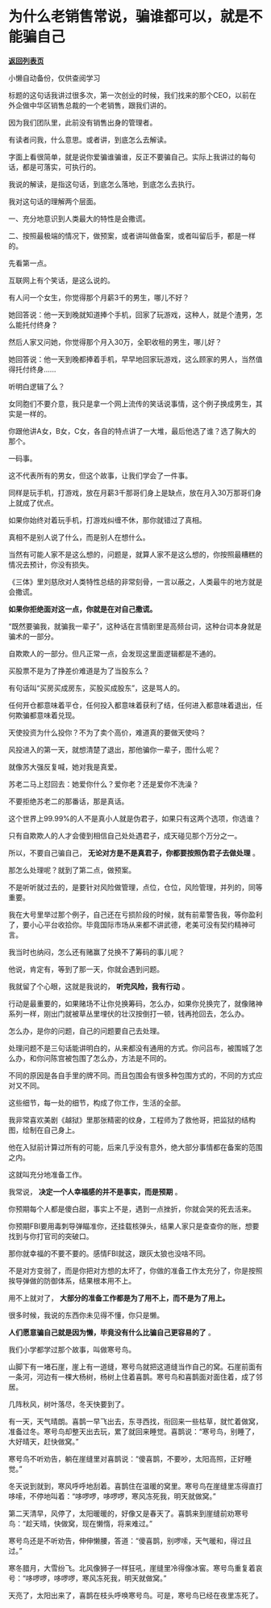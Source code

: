 # 为什么老销售常说，骗谁都可以，就是不能骗自己

[**返回列表页**](/gzh/记忆承载3)

小懒自动备份，仅供查阅学习

标题的这句话我讲过很多次，第一次创业的时候，我们找来的那个CEO，以前在外企做中华区销售总裁的一个老销售，跟我们讲的。  

  

因为我们团队里，此前没有销售出身的管理者。

  

有读者问我，什么意思。或者讲，到底怎么去解读。  

  

字面上看很简单，就是说你爱骗谁骗谁，反正不要骗自己。实际上我讲过的每句话，都是可落实，可执行的。  

  

我说的解读，是指这句话，到底怎么落地，到底怎么去执行。

  

我对这句话的理解两个层面。  

  

一、充分地意识到人类最大的特性是会撒谎。  

二、按照最极端的情况下，做预案，或者讲叫做备案，或者叫留后手，都是一样的。

  

先看第一点。  

  

互联网上有个笑话，是这么说的。  

  

有人问一个女生，你觉得那个月薪3千的男生，哪儿不好？

  

她回答说：他一天到晚就知道捧个手机，回家了玩游戏，这种人，就是个渣男，怎么能托付终身？

  

然后人家又问她，你觉得那个月入30万，全职收租的男生，哪儿好？

  

她回答说：他一天到晚都捧着手机，早早地回家玩游戏，这么顾家的男人，当然值得托付终身......

  

听明白逻辑了么？

  

女同胞们不要介意，我只是拿一个网上流传的笑话说事情，这个例子换成男生，其实是一样的。

  

你跟他讲A女，B女，C女，各自的特点讲了一大堆，最后他选了谁？选了胸大的那个。

  

一码事。

  

这不代表所有的男女，但这个故事，让我们学会了一件事。  

  

同样是玩手机，打游戏，放在月薪3千那哥们身上是缺点，放在月入30万那哥们身上就成了优点。

  

如果你始终对着玩手机，打游戏纠缠不休，那你就错过了真相。

  

真相不是别人说了什么，而是别人在想什么。

  

当然有可能人家不是这么想的，问题是，就算人家不是这么想的，你按照最糟糕的情况去预计，你没有损失。  

  

《三体》里刘慈欣对人类特性总结的非常刻骨，一言以蔽之，人类最牛的地方就是会撒谎。

  

 **如果你拒绝面对这一点，你就是在对自己撒谎。**

  

“既然要骗我，就骗我一辈子”，这种话在言情剧里是高频台词，这种台词本身就是骗术的一部分。

  

自欺欺人的一部分。但凡正常一点，会发现这里面逻辑都是不通的。

  

买股票不是为了挣差价难道是为了当股东么？

  

有句话叫“买房买成房东，买股买成股东”，这是骂人的。

  

任何开仓都意味着平仓，任何投入都意味着获利了结，任何进入都意味着退出，任何欺骗都意味着兑现。

  

天使投资为什么投你？不为了卖个高价，难道真的要做天使吗？

  

风投进入的第一天，就想清楚了退出，那他骗你一辈子，图什么呢？

  

就像苏大强反复喊，她对我是真爱。

  

苏老二马上怼回去：她爱你什么？爱你老？还是爱你不洗澡？

  

不要拒绝苏老二的那番话，那是真话。

  

这个世界上99.99%的人不是真小人就是伪君子，如果只有这两个选项，你选谁？

  

只有自欺欺人的人才会傻到相信自己处处遇君子，成天碰见那个万分之一。

  

所以，不要自己骗自己， **无论对方是不是真君子，你都要按照伪君子去做处理** 。

  

那怎么处理呢？就到了第二点，做预案。  

  

不是听听就过去的，是要针对风险做管理，点位，仓位，风险管理，并列的，同等重要。

  

我在大号里举过那个例子，自己还在亏损阶段的时候，就有前辈警告我，等你盈利了，要小心平台收拾你。毕竟国际市场从来都不讲武德，老美可没有契约精神可言。  

  

我当时也纳闷，怎么还有赌赢了兑换不了筹码的事儿呢？  

  

他说，肯定有，等到了那一天，你就会遇到问题。

  

我就留了个心眼，这就是我说的， **听完风险，我有行动** 。  

  

行动是最重要的，如果赌场不让你兑换筹码，怎么办，如果你兑换完了，就像赌神系列一样，刚出门就被草丛里埋伏的壮汉按倒打一顿，钱再抢回去，怎么办。  

  

怎么办，是你的问题，自己的问题要自己去处理。  

  

处理问题不是三句话能讲明白的，从来都没有通用的方式。你问吕布，被围城了怎么办，和你问陈宫被包围了怎么办，方法是不同的。  

  

不同的原因是各自手里的牌不同。而且包围会有很多种包围方式的，不同的方式应对又不同。  

  

这些细节，每一处的细节，构成了你工作，生活的全部。  

  

我非常喜欢美剧《越狱》里那张精密的纹身，工程师为了救他哥，把监狱的结构图，绘制在自己身上。  

  

他在入狱前计算过所有的可能，后来几乎没有意外，绝大部分事情都在备案的范围之内。  

  

这就叫充分地准备工作。

  

我常说， **决定一个人幸福感的并不是事实，而是预期** 。

  

你预期每个人都是傻白甜，事实上不是，遇到一点挫折，你就会哭的死去活来。

  

你预期FBI要用毒刺导弹瞄准你，还挂载核弹头，结果人家只是查查你的账，想要找到与你打官司的突破口。

  

那你就幸福的不要不要的。感情FBI就这，跟灰太狼也没啥不同。  

  

不是对方变弱了，而是你把对方想的太坏了，你做的准备工作太充分了，你是按照挨导弹做的防御体系，结果根本用不上。

  

用不上就对了， **大部分的准备工作都是为了用不上，而不是为了用上。**

  

很多时候，我说的东西你未见得不懂，你只是懒。  

  

 **人们愿意骗自己就是因为懒，毕竟没有什么比骗自己更容易的了** 。  

  

我们小学都学过那个故事，叫做寒号鸟。

  

山脚下有一堵石崖，崖上有一道缝，寒号鸟就把这道缝当作自己的窝。石崖前面有一条河，河边有一棵大杨树，杨树上住着喜鹊。寒号鸟和喜鹊面对面住着，成了邻居。

  

几阵秋风，树叶落尽，冬天快要到了。

  

有一天，天气晴朗。喜鹊一早飞出去，东寻西找，衔回来一些枯草，就忙着做窝，准备过冬。寒号鸟却整天出去玩，累了就回来睡觉。喜鹊说：“寒号鸟，别睡了，大好晴天，赶快做窝。”

  

寒号鸟不听劝告，躺在崖缝里对喜鹊说：“傻喜鹊，不要吵，太阳高照，正好睡觉。”

  

冬天说到就到，寒风呼呼地刮着。喜鹊住在温暖的窝里。寒号鸟在崖缝里冻得直打哆嗦，不停地叫着：“哆啰啰，哆啰啰，寒风冻死我，明天就做窝。”

  

第二天清早，风停了，太阳暖暖的，好像又是春天了。喜鹊来到崖缝前劝寒号鸟：“趁天晴，快做窝，现在懒惰，将来难过。”

  

寒号鸟还是不听劝告，伸伸懒腰，答道：“傻喜鹊，别啰嗦，天气暖和，得过且过。”

  

寒冬腊月，大雪纷飞。北风像狮子一样狂吼，崖缝里冷得像冰窖。寒号鸟重复着哀号：“哆啰啰，哆啰啰，寒风冻死我，明天就做窝。”

  

天亮了，太阳出来了，喜鹊在枝头呼唤寒号鸟。可是，寒号鸟已经在夜里冻死了。

